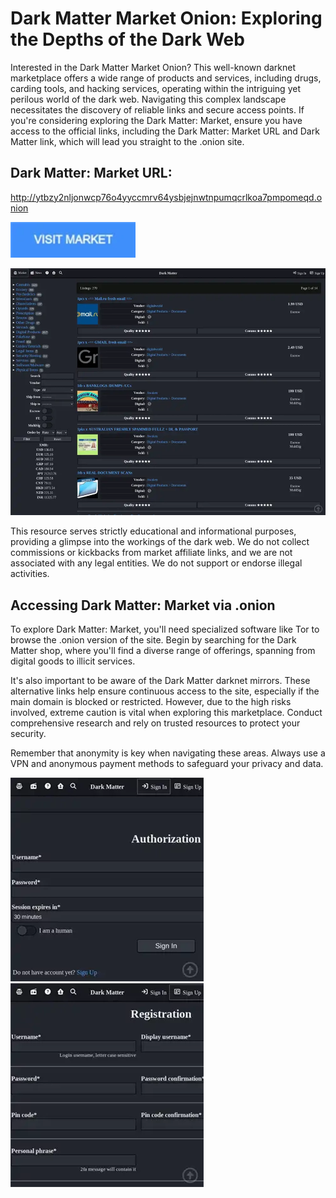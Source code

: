 # Dark Matter Market Onion: Exploring the Depths of the Dark Web

Interested in the Dark Matter Market Onion? This well-known darknet marketplace offers a wide range of products and services, including drugs, carding tools, and hacking services, operating within the intriguing yet perilous world of the dark web. Navigating this complex landscape necessitates the discovery of reliable links and secure access points. If you're considering exploring the Dark Matter: Market, ensure you have access to the official links, including the Dark Matter: Market URL and Dark Matter link, which will lead you straight to the .onion site.

## Dark Matter: Market URL:

http://ytbzy2nljonwcp76o4yyccmrv64ysbjejnwtnpumqcrlkoa7pmpomeqd.onion

[<img src="/assets/open.webp" width="200">](http://ytbzy2nljonwcp76o4yyccmrv64ysbjejnwtnpumqcrlkoa7pmpomeqd.onion)

<a href="http://ytbzy2nljonwcp76o4yyccmrv64ysbjejnwtnpumqcrlkoa7pmpomeqd.onion"><img src="/assets/tall.webp" alt="image" style="max-width: 100%;"><a>

This resource serves strictly educational and informational purposes, providing a glimpse into the workings of the dark web. We do not collect commissions or kickbacks from market affiliate links, and we are not associated with any legal entities. We do not support or endorse illegal activities.

## Accessing Dark Matter: Market via .onion

To explore Dark Matter: Market, you'll need specialized software like Tor to browse the .onion version of the site. Begin by searching for the Dark Matter shop, where you'll find a diverse range of offerings, spanning from digital goods to illicit services.

It's also important to be aware of the Dark Matter darknet mirrors. These alternative links help ensure continuous access to the site, especially if the main domain is blocked or restricted. However, due to the high risks involved, extreme caution is vital when exploring this marketplace. Conduct comprehensive research and rely on trusted resources to protect your security.

Remember that anonymity is key when navigating these areas. Always use a VPN and anonymous payment methods to safeguard your privacy and data.

<a href="http://ytbzy2nljonwcp76o4yyccmrv64ysbjejnwtnpumqcrlkoa7pmpomeqd.onion"><img src="/assets/font.webp" alt="image" style="max-width: 100%;"><a>  <a href="http://ytbzy2nljonwcp76o4yyccmrv64ysbjejnwtnpumqcrlkoa7pmpomeqd.onion"><img src="/assets/web.webp" alt="image" style="max-width: 100%;"><a>